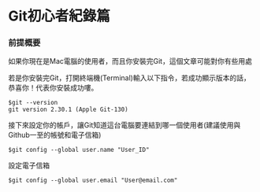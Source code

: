 # Git初心者紀錄篇
### 前提概要
如果你現在是Mac電腦的使用者，而且你安裝完Git，這個文章可能對你有些用處

若是你安裝完Git，打開終端機(Terminal)輸入以下指令，若成功顯示版本的話，恭喜你！代表你安裝成功嘍。
```
$git --version
git version 2.30.1 (Apple Git-130)
```

接下來設定你的帳戶，讓Git知道這台電腦要連結到哪一個使用者(建議使用與Github一至的帳號和電子信箱)
```
$git config --global user.name "User_ID"
```

設定電子信箱
```
$git config --global user.email "User@email.com"
```


